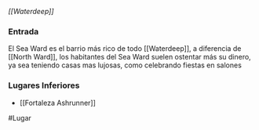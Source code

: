 *[[Waterdeep]]*

### Entrada
El Sea Ward es el barrio más rico de todo [[Waterdeep]], a diferencia de [[North Ward]], los habitantes del Sea Ward suelen ostentar más su dinero, ya sea teniendo casas mas lujosas, como celebrando fiestas en salones

### Lugares Inferiores
- [[Fortaleza Ashrunner]]

#Lugar